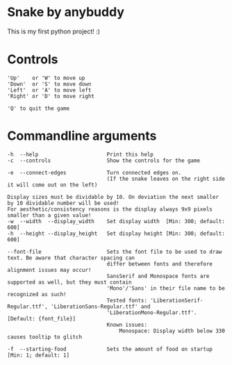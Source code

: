# Snake by anybuddy

This is my first python project! :)

# Controls

    'Up'    or 'W' to move up
    'Down'  or 'S' to move down
    'Left'  or 'A' to move left
    'Right' or 'D' to move right
    
    'Q' to quit the game

# Commandline arguments

    -h  --help                      Print this help
    -c  --controls                  Show the controls for the game
    
    -e  --connect-edges             Turn connected edges on. 
                                    (If the snake leaves on the right side it will come out on the left)
    
    Display sizes must be dividable by 10. On deviation the next smaller by 10 dividable number will be used!
    For aesthetic/consistency reasons is the display always 9x9 pixels smaller than a given value! 
    -w  --width  --display_width    Set display width  [Min: 300; default: 600] 
    -h  --height --display_height   Set display height [Min: 300; default: 600]
    
    --font-file                     Sets the font file to be used to draw text. Be aware that character spacing can
                                    differ between fonts and therefore alignment issues may occur!
                                    SansSerif and Monospace fonts are supported as well, but they must contain 
                                    'Mono'/'Sans' in their file name to be recognized as such!
                                    Tested fonts: 'LiberationSerif-Regular.ttf', 'LiberationSans-Regular.ttf' and 
                                    'LiberationMono-Regular.ttf'. [Default: {font_file}]
                                    Known issues: 
                                        Monospace: Display width below 330 causes tooltip to glitch
    
    -f  --starting-food             Sets the amount of food on startup [Min: 1; default: 1]

